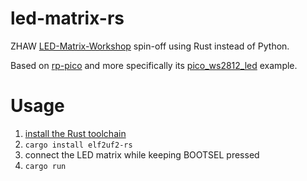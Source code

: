 # led-matrix-rs

ZHAW [LED-Matrix-Workshop] spin-off using Rust instead of Python.

Based on [rp-pico] and more specifically its [pico_ws2812_led] example.

# Usage

1. [install the Rust toolchain](https://www.rust-lang.org/tools/install)
1. `cargo install elf2uf2-rs`
1. connect the LED matrix while keeping BOOTSEL pressed
1. `cargo run`


[LED-Matrix-Workshop]: https://github.com/InES-HPMM/LED-Matrix-Workshop/tree/main
[rp-pico]: https://github.com/rp-rs/rp-hal-boards/tree/main/boards/rp-pico
[pico_ws2812_led]: https://github.com/rp-rs/rp-hal-boards/blob/main/boards/rp-pico/examples/pico_ws2812_led.rs
